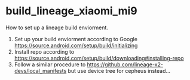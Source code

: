# build_lineage_xiaomi_mi9

How to set up a lineage build enviorment.

1. Set up your build enviorment according to Google https://source.android.com/setup/build/initializing
2. Install repo according to https://source.android.com/setup/build/downloading#installing-repo
3. Follow a similar procedure to https://github.com/lineage-x2-devs/local_manifests but use device tree for cepheus instead...
